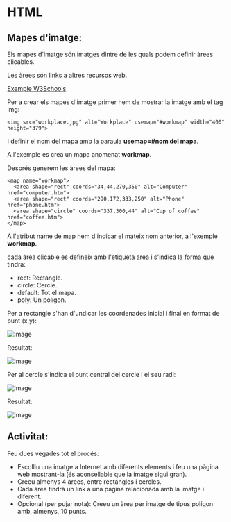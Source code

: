 # HTML

## Mapes d'imatge:

Els mapes d'imatge són imatges dintre de les quals podem definir àrees clicables.

Les àrees són links a altres recursos web.

[Exemple W3Schools](https://www.w3schools.com/html/tryit.asp?filename=tryhtml_images_map2)

Per a crear els mapes d'imatge primer hem de mostrar la imatge amb el tag img:

```
<img src="workplace.jpg" alt="Workplace" usemap="#workmap" width="400" height="379">
```

I definir el nom del mapa amb la paraula **usemap=#nom del mapa**.

A l'exemple es crea un mapa anomenat **workmap**.

Després generem les àrees del mapa:

```
<map name="workmap">
  <area shape="rect" coords="34,44,270,350" alt="Computer" href="computer.htm">
  <area shape="rect" coords="290,172,333,250" alt="Phone" href="phone.htm">
  <area shape="circle" coords="337,300,44" alt="Cup of coffee" href="coffee.htm">
</map>
```

A l'atribut name de map hem d'indicar el mateix nom anterior, a l'exemple **workmap**.

cada àrea clicable es defineix amb l'etiqueta area i s'indica la forma que tindrà: 

- rect: Rectangle.
- circle: Cercle.
- default: Tot el mapa.
- poly: Un polígon.

Per a rectangle s'han d'undicar les coordenades inicial i final en format de punt (x,y): 

![image](https://user-images.githubusercontent.com/110727546/214022823-cd5a0b13-0255-41a7-9eba-575769b25bda.png)

Resultat:

![image](https://user-images.githubusercontent.com/110727546/214022945-f6fec783-9046-4421-8b57-e123c6ff04f8.png)

Per al cercle s'indica el punt central del cercle i el seu radi:

![image](https://user-images.githubusercontent.com/110727546/214023059-db3d886b-cae8-4cb0-8a21-af65bcc4f9d4.png)

Resultat:

![image](https://user-images.githubusercontent.com/110727546/214023108-25211b26-2a7d-4ca8-b5b8-49185f5e0cd6.png)

## Activitat:

Feu dues vegades tot el procés:

- Escolliu una imatge a Internet amb diferents elements i feu una pàgina web mostrant-la (és aconsellable que la imatge sigui gran).
- Creeu almenys 4 àrees, entre rectangles i cercles.
- Cada àrea tindrà un link a una pàgina relacionada amb la imatge i diferent.
- Opcional (per pujar nota): Creeu un àrea per imatge de tipus polígon amb, almenys, 10 punts.

